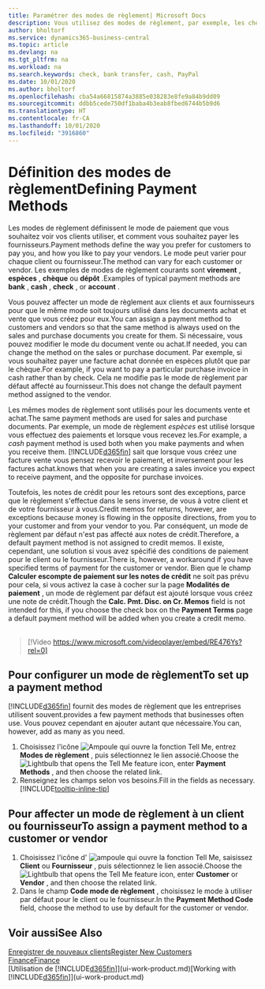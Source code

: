 ```yaml
---
title: Paramétrer des modes de règlement| Microsoft Docs
description: Vous utilisez des modes de règlement, par exemple, les chèques, le transfert bancaire, les espèces, ou Paypal, pour définir la façon dont les factures vente et achat sont payées.
author: bholtorf
ms.service: dynamics365-business-central
ms.topic: article
ms.devlang: na
ms.tgt_pltfrm: na
ms.workload: na
ms.search.keywords: check, bank transfer, cash, PayPal
ms.date: 10/01/2020
ms.author: bholtorf
ms.openlocfilehash: cba54a66815874a3885e038283e8fe9a84b9dd09
ms.sourcegitcommit: ddbb5cede750df1baba4b3eab8fbed6744b5b9d6
ms.translationtype: HT
ms.contentlocale: fr-CA
ms.lasthandoff: 10/01/2020
ms.locfileid: "3916860"
---
```

# <a name="defining-payment-methods"></a><span data-ttu-id="c6bab-103">Définition des modes de règlement</span><span class="sxs-lookup"><span data-stu-id="c6bab-103">Defining Payment Methods</span></span>
<span data-ttu-id="c6bab-104">Les modes de règlement définissent le mode de paiement que vous souhaitez voir vos clients utiliser, et comment vous souhaitez payer les fournisseurs.</span><span class="sxs-lookup"><span data-stu-id="c6bab-104">Payment methods define the way you prefer for customers to pay you, and how you like to pay your vendors.</span></span> <span data-ttu-id="c6bab-105">Le mode peut varier pour chaque client ou fournisseur.</span><span class="sxs-lookup"><span data-stu-id="c6bab-105">The method can vary for each customer or vendor.</span></span> <span data-ttu-id="c6bab-106">Les exemples de modes de règlement courants sont **virement** , **espèces** , **chèque** ou **dépôt** .</span><span class="sxs-lookup"><span data-stu-id="c6bab-106">Examples of typical payment methods are **bank** , **cash** , **check** , or **account** .</span></span>

<span data-ttu-id="c6bab-107">Vous pouvez affecter un mode de règlement aux clients et aux fournisseurs pour que le même mode soit toujours utilisé dans les documents achat et vente que vous créez pour eux.</span><span class="sxs-lookup"><span data-stu-id="c6bab-107">You can assign a payment method to customers and vendors so that the same method is always used on the sales and purchase documents you create for them.</span></span> <span data-ttu-id="c6bab-108">Si nécessaire, vous pouvez modifier le mode du document vente ou achat.</span><span class="sxs-lookup"><span data-stu-id="c6bab-108">If needed, you can change the method on the sales or purchase document.</span></span> <span data-ttu-id="c6bab-109">Par exemple, si vous souhaitez payer une facture achat donnée en espèces plutôt que par le chèque.</span><span class="sxs-lookup"><span data-stu-id="c6bab-109">For example, if you want to pay a particular purchase invoice in cash rather than by check.</span></span> <span data-ttu-id="c6bab-110">Cela ne modifie pas le mode de règlement par défaut affecté au fournisseur.</span><span class="sxs-lookup"><span data-stu-id="c6bab-110">This does not change the default payment method assigned to the vendor.</span></span>

<span data-ttu-id="c6bab-111">Les mêmes modes de règlement sont utilisés pour les documents vente et achat.</span><span class="sxs-lookup"><span data-stu-id="c6bab-111">The same payment methods are used for sales and purchase documents.</span></span> <span data-ttu-id="c6bab-112">Par exemple, un mode de règlement _espèces_ est utilisé lorsque vous effectuez des paiements et lorsque vous recevez les.</span><span class="sxs-lookup"><span data-stu-id="c6bab-112">For example, a _cash_ payment method is used both when you make payments and when you receive them.</span></span> [!INCLUDE[d365fin](includes/d365fin_md.md)] <span data-ttu-id="c6bab-113">sait que lorsque vous créez une facture vente vous pensez recevoir le paiement, et inversement pour les factures achat.</span><span class="sxs-lookup"><span data-stu-id="c6bab-113">knows that when you are creating a sales invoice you expect to receive payment, and the opposite for purchase invoices.</span></span>

<span data-ttu-id="c6bab-114">Toutefois, les notes de crédit pour les retours sont des exceptions, parce que le règlement s'effectue dans le sens inverse, de vous à votre client et de votre fournisseur à vous.</span><span class="sxs-lookup"><span data-stu-id="c6bab-114">Credit memos for returns, however, are exceptions because money is flowing in the opposite directions, from you to your customer and from your vendor to you.</span></span> <span data-ttu-id="c6bab-115">Par conséquent, un mode de règlement par défaut n'est pas affecté aux notes de crédit.</span><span class="sxs-lookup"><span data-stu-id="c6bab-115">Therefore, a default payment method is not assigned to credit memos.</span></span> <span data-ttu-id="c6bab-116">Il existe, cependant, une solution si vous avez spécifié des conditions de paiement pour le client ou le fournisseur.</span><span class="sxs-lookup"><span data-stu-id="c6bab-116">There is, however, a workaround if you have specified terms of payment for the customer or vendor.</span></span> <span data-ttu-id="c6bab-117">Bien que le champ **Calculer escompte de paiement sur les notes de crédit** ne soit pas prévu pour cela, si vous activez la case à cocher sur la page **Modalités de paiement** , un mode de règlement par défaut est ajouté lorsque vous créez une note de crédit.</span><span class="sxs-lookup"><span data-stu-id="c6bab-117">Though the **Calc. Pmt. Disc. on Cr. Memos** field is not intended for this, if you choose the check box on the **Payment Terms** page a default payment method will be added when you create a credit memo.</span></span> <br><br>  

> [!Video https://www.microsoft.com/videoplayer/embed/RE476Ys?rel=0]

## <a name="to-set-up-a-payment-method"></a><span data-ttu-id="c6bab-118">Pour configurer un mode de règlement</span><span class="sxs-lookup"><span data-stu-id="c6bab-118">To set up a payment method</span></span>
[!INCLUDE[d365fin](includes/d365fin_md.md)] <span data-ttu-id="c6bab-119">fournit des modes de règlement que les entreprises utilisent souvent.</span><span class="sxs-lookup"><span data-stu-id="c6bab-119">provides a few payment methods that businesses often use.</span></span> <span data-ttu-id="c6bab-120">Vous pouvez cependant en ajouter autant que nécessaire.</span><span class="sxs-lookup"><span data-stu-id="c6bab-120">You can, however, add as many as you need.</span></span>

1. <span data-ttu-id="c6bab-121">Choisissez l'icône ![Ampoule qui ouvre la fonction Tell Me](media/ui-search/search_small.png "Dites-moi ce que vous voulez faire"), entrez **Modes de règlement** , puis sélectionnez le lien associé.</span><span class="sxs-lookup"><span data-stu-id="c6bab-121">Choose the ![Lightbulb that opens the Tell Me feature](media/ui-search/search_small.png "Tell me what you want to do") icon, enter **Payment Methods** , and then choose the related link.</span></span>
2. <span data-ttu-id="c6bab-122">Renseignez les champs selon vos besoins.</span><span class="sxs-lookup"><span data-stu-id="c6bab-122">Fill in the fields as necessary.</span></span> [!INCLUDE[tooltip-inline-tip](includes/tooltip-inline-tip_md.md)]

## <a name="to-assign-a-payment-method-to-a-customer-or-vendor"></a><span data-ttu-id="c6bab-123">Pour affecter un mode de règlement à un client ou fournisseur</span><span class="sxs-lookup"><span data-stu-id="c6bab-123">To assign a payment method to a customer or vendor</span></span>
1. <span data-ttu-id="c6bab-124">Choisissez l'icône d' ![ampoule qui ouvre la fonction Tell Me](media/ui-search/search_small.png "Dites-moi ce que vous voulez faire"), saisissez **Client** ou **Fournisseur** , puis sélectionnez le lien associé.</span><span class="sxs-lookup"><span data-stu-id="c6bab-124">Choose the ![Lightbulb that opens the Tell Me feature](media/ui-search/search_small.png "Tell me what you want to do") icon, enter **Customer** or **Vendor** , and then choose the related link.</span></span>
2. <span data-ttu-id="c6bab-125">Dans le champ **Code mode de règlement** , choisissez le mode à utiliser par défaut pour le client ou le fournisseur.</span><span class="sxs-lookup"><span data-stu-id="c6bab-125">In the **Payment Method Code** field, choose the method to use by default for the customer or vendor.</span></span>

## <a name="see-also"></a><span data-ttu-id="c6bab-126">Voir aussi</span><span class="sxs-lookup"><span data-stu-id="c6bab-126">See Also</span></span>
[<span data-ttu-id="c6bab-127">Enregistrer de nouveaux clients</span><span class="sxs-lookup"><span data-stu-id="c6bab-127">Register New Customers</span></span>](sales-how-register-new-customers.md)  
[<span data-ttu-id="c6bab-128">Finance</span><span class="sxs-lookup"><span data-stu-id="c6bab-128">Finance</span></span>](finance.md)  
<span data-ttu-id="c6bab-129">[Utilisation de [!INCLUDE[d365fin](includes/d365fin_md.md)]](ui-work-product.md)</span><span class="sxs-lookup"><span data-stu-id="c6bab-129">[Working with [!INCLUDE[d365fin](includes/d365fin_md.md)]](ui-work-product.md)</span></span>  
